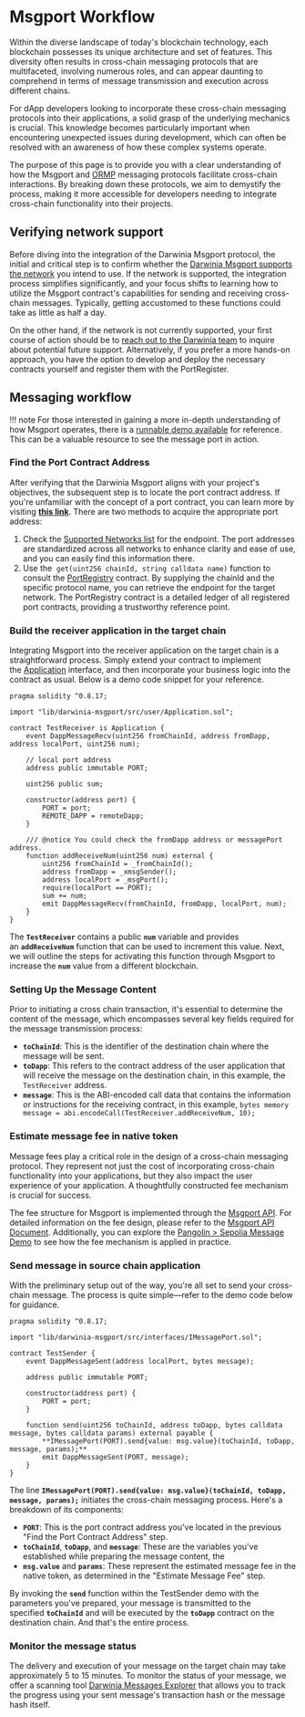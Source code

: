 # Msgport Workflow

Within the diverse landscape of today's blockchain technology, each blockchain possesses its unique architecture and set of features. This diversity often results in cross-chain messaging protocols that are multifaceted, involving numerous roles, and can appear daunting to comprehend in terms of message transmission and execution across different chains.

For dApp developers looking to incorporate these cross-chain messaging protocols into their applications, a solid grasp of the underlying mechanics is crucial. This knowledge becomes particularly important when encountering unexpected issues during development, which can often be resolved with an awareness of how these complex systems operate.

The purpose of this page is to provide you with a clear understanding of how the Msgport and [ORMP](../msgport/messaging-protocols/ormp.md) messaging protocols facilitate cross-chain interactions. By breaking down these protocols, we aim to demystify the process, making it more accessible for developers needing to integrate cross-chain functionality into their projects.

## Verifying network support

Before diving into the integration of the Darwinia Msgport protocol, the initial and critical step is to confirm whether the [Darwinia Msgport supports the network](../msgport/networks.md) you intend to use. If the network is supported, the integration process simplifies significantly, and your focus shifts to learning how to utilize the Msgport contract's capabilities for sending and receiving cross-chain messages. Typically, getting accustomed to these functions could take as little as half a day.

On the other hand, if the network is not currently supported, your first course of action should be to [reach out to the Darwinia team](https://t.me/DarwiniaNetwork) to inquire about potential future support. Alternatively, if you prefer a more hands-on approach, you have the option to develop and deploy the necessary contracts yourself and register them with the PortRegister.

## Messaging workflow

!!! note
    For those interested in gaining a more in-depth understanding of how Msgport operates, there is a [runnable demo available](https://github.com/darwinia-network/msgport-demo) for reference. This can be a valuable resource to see the message port in action.

### Find the Port Contract Address

After verifying that the Darwinia Msgport aligns with your project's objectives, the subsequent step is to locate the port contract address. If you're unfamiliar with the concept of a port contract, you can learn more by visiting **[this link](../msgport/glossary.md#port)**. There are two methods to acquire the appropriate port address:

1. Check the [Supported Networks list](../msgport/networks.md) for the endpoint. The port addresses are standardized across all networks to enhance clarity and ease of use, and you can easily find this information there.
2. Use the  `get(uint256 chainId, string calldata name)` function to consult the [PortRegistry](../msgport/glossary.md#portregistry) contract. By supplying the chainId and the specific protocol name, you can retrieve the endpoint for the target network. The PortRegistry contract is a detailed ledger of all registered port contracts, providing a trustworthy reference point.

### Build the receiver application in the target chain

Integrating Msgport into the receiver application on the target chain is a straightforward process. Simply extend your contract to implement the [Application](../msgport/interfaces.md#application) interface, and then incorporate your business logic into the contract as usual. Below is a demo code snippet for your reference.

```solidity linenums="1" title="TestReceiver.sol"
pragma solidity ^0.8.17;

import "lib/darwinia-msgport/src/user/Application.sol";

contract TestReceiver is Application {
    event DappMessageRecv(uint256 fromChainId, address fromDapp, address localPort, uint256 num);

    // local port address
    address public immutable PORT;

    uint256 public sum;

    constructor(address port) {
        PORT = port;
        REMOTE_DAPP = remoteDapp;
    }

    /// @notice You could check the fromDapp address or messagePort address.
    function addReceiveNum(uint256 num) external {
        uint256 fromChainId = _fromChainId();
        address fromDapp = _xmsgSender();
        address localPort = _msgPort();
        require(localPort == PORT);
        sum += num;
        emit DappMessageRecv(fromChainId, fromDapp, localPort, num);
    }
}
```

The **`TestReceiver`** contains a public **`num`** variable and provides an **`addReceiveNum`** function that can be used to increment this value. Next, we will outline the steps for activating this function through Msgport to increase the **`num`** value from a different blockchain.

### Setting Up the Message Content

Prior to initiating a cross chain transaction, it's essential to determine the content of the message, which encompasses several key fields required for the message transmission process:

- **`toChainId`**: This is the identifier of the destination chain where the message will be sent.
- **`toDapp`**: This refers to the contract address of the user application that will receive the message on the destination chain, in this example, the `TestReceiver` address.
- **`message`**: This is the ABI-encoded call data that contains the information or instructions for the receiving contract, in this example, `bytes memory message = abi.encodeCall(TestReceiver.addReceiveNum, 10);`

### Estimate message fee in native token

Message fees play a critical role in the design of a cross-chain messaging protocol. They represent not just the cost of incorporating cross-chain functionality into your applications, but they also impact the user experience of your application. A thoughtfully constructed fee mechanism is crucial for success.

The fee structure for Msgport is implemented through the [Msgport API](https://github.com/darwinia-network/darwinia-msgport-api). For detailed information on the fee design, please refer to the [Msgport API Document](../msgport/api.md). Additionally, you can explore the [Pangolin > Sepolia Message Demo](../msgport/tutorial/script-demo.md) to see how the fee mechanism is applied in practice.

### Send message in source chain application

With the preliminary setup out of the way, you're all set to send your cross-chain message. The process is quite simple—refer to the demo code below for guidance.

```solidity linenums="1" title="TestSender.sol"
pragma solidity ^0.8.17;

import "lib/darwinia-msgport/src/interfaces/IMessagePort.sol";

contract TestSender {
    event DappMessageSent(address localPort, bytes message);

    address public immutable PORT;

    constructor(address port) {
        PORT = port;
    }

    function send(uint256 toChainId, address toDapp, bytes calldata message, bytes calldata params) external payable {
        **IMessagePort(PORT).send{value: msg.value}(toChainId, toDapp, message, params);**
        emit DappMessageSent(PORT, message);
    }
}
```

The line **`IMessagePort(PORT).send{value: msg.value}(toChainId, toDapp, message, params);`** initiates the cross-chain messaging process. Here's a breakdown of its components:

- **`PORT`**: This is the port contract address you've located in the previous "Find the Port Contract Address" step.
- **`toChainId`**, **`toDapp`**, and **`message`**: These are the variables you've established while preparing the message content, the
- **`msg.value`** and **`params`**: These represent the estimated message fee in the native token, as determined in the "Estimate Message Fee" step.

By invoking the **`send`** function within the TestSender demo with the parameters you've prepared, your message is transmitted to the specified **`toChainId`** and will be executed by the **`toDapp`** contract on the destination chain. And that's the entire process.

### Monitor the message status

The delivery and execution of your message on the target chain may take approximately 5 to 15 minutes. To monitor the status of your message, we offer a scanning tool [Darwinia Messages Explorer](https://msgscan.darwinia.network/) that allows you to track the progress using your sent message's transaction hash or the message hash itself.

